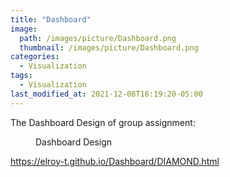 ```yaml
---
title: "Dashboard"
image: 
  path: /images/picture/Dashboard.png
  thumbnail: /images/picture/Dashboard.png
categories:
  - Visualization
tags:
  - Visualization
last_modified_at: 2021-12-08T16:19:20-05:00
---
```


The Dashboard Design of group assignment:


<figure class="align-center">
  <a href="#"><img src="{{ '/images/picture/Dashboard.png' | absolute_url }}" alt=""></a>
  <figcaption>Dashboard Design </figcaption>
</figure> 


<https://elroy-t.github.io/Dashboard/DIAMOND.html>



